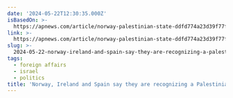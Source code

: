 ```yaml
---
date: '2024-05-22T12:30:35.000Z'
isBasedOn: >-
  https://apnews.com/article/norway-palestinian-state-ddfd774a23d39f77f5977b9c89c43dbc
link: >-
  https://apnews.com/article/norway-palestinian-state-ddfd774a23d39f77f5977b9c89c43dbc
slug: >-
  2024-05-22-norway-ireland-and-spain-say-they-are-recognizing-a-palestinian-state-in-h
tags:
  - foreign affairs
  - israel
  - politics
title: 'Norway, Ireland and Spain say they are recognizing a Palestinian state in h'
---
```

 
